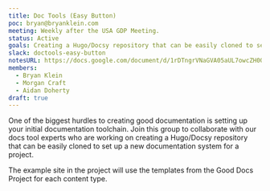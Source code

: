 ```yaml
---
title: Doc Tools (Easy Button)
poc: bryan@bryanklein.com
meeting: Weekly after the USA GDP Meeting.
status: Active
goals: Creating a Hugo/Docsy repository that can be easily cloned to set up a new documentation system for a project. Using the GDP Templates as archetypes for new content in the site.
slack: doctools-easy-button
notesURL: https://docs.google.com/document/d/1rDTngrVNaGVA05aUL7owcZH0Q6sd8SjX5MiKZNZ3PWg/edit#
members:
  - Bryan Klein
  - Morgan Craft
  - Aidan Doherty
draft: true
---
```


One of the biggest hurdles to creating good documentation is setting up your initial documentation toolchain. Join this group to collaborate with our docs tool experts who are working on creating a Hugo/Docsy repository that can be easily cloned to set up a new documentation system for a project.

The example site in the project will use the templates from the Good Docs Project for each content type.